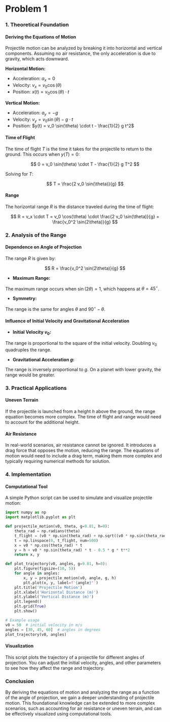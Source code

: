 # Problem 1
### 1. Theoretical Foundation

#### Deriving the Equations of Motion

Projectile motion can be analyzed by breaking it into horizontal and vertical components. Assuming no air resistance, the only acceleration is due to gravity, which acts downward.

 **Horizontal Motion:**

  - Acceleration: $a_x = 0$
  - Velocity: $v_x = v_0 \cos(\theta)$
  - Position: $x(t) = v_0 \cos(\theta) \cdot t$


**Vertical Motion:**

  - Acceleration: $a_y = -g$
  - Velocity: $v_y = v_0 \sin(\theta) - g \cdot t$
  - Position: $y(t) = v_0 \sin(\theta) \cdot t - \frac{1}{2} g t^2$


#### Time of Flight

The time of flight $T$ is the time it takes for the projectile to return to the ground. This occurs when $y(T) = 0$:

$$
0 = v_0 \sin(\theta) \cdot T - \frac{1}{2} g T^2
$$

Solving for $T$:

$$
T = \frac{2 v_0 \sin(\theta)}{g}
$$

#### Range

The horizontal range $R$ is the distance traveled during the time of flight:

$$
R = v_x \cdot T = v_0 \cos(\theta) \cdot \frac{2 v_0 \sin(\theta)}{g} = \frac{v_0^2 \sin(2\theta)}{g}
$$

### 2. Analysis of the Range

#### Dependence on Angle of Projection

The range $R$ is given by:

$$
R = \frac{v_0^2 \sin(2\theta)}{g}
$$

- **Maximum Range:** 

The maximum range occurs when $\sin(2\theta) = 1$, which happens at $\theta = 45^\circ$.

- **Symmetry:** 

The range is the same for angles $\theta$ and $90^\circ - \theta$.

#### Influence of Initial Velocity and Gravitational Acceleration

- **Initial Velocity $v_0$:** 

The range is proportional to the square of the initial velocity. Doubling $v_0$ quadruples the range.

- **Gravitational Acceleration $g$:** 

The range is inversely proportional to $g$. On a planet with lower gravity, the range would be greater.

### 3. Practical Applications

#### Uneven Terrain

If the projectile is launched from a height $h$ above the ground, the range equation becomes more complex. The time of flight and range would need to account for the additional height.

#### Air Resistance

In real-world scenarios, air resistance cannot be ignored. It introduces a drag force that opposes the motion, reducing the range. The equations of motion would need to include a drag term, making them more complex and typically requiring numerical methods for solution.

### 4. Implementation

#### Computational Tool

A simple Python script can be used to simulate and visualize projectile motion:

```python
import numpy as np
import matplotlib.pyplot as plt

def projectile_motion(v0, theta, g=9.81, h=0):
    theta_rad = np.radians(theta)
    t_flight = (v0 * np.sin(theta_rad) + np.sqrt((v0 * np.sin(theta_rad))**2 + 2 * g * h)) / g
    t = np.linspace(0, t_flight, num=500)
    x = v0 * np.cos(theta_rad) * t
    y = h + v0 * np.sin(theta_rad) * t - 0.5 * g * t**2
    return x, y

def plot_trajectory(v0, angles, g=9.81, h=0):
    plt.figure(figsize=(10, 5))
    for angle in angles:
        x, y = projectile_motion(v0, angle, g, h)
        plt.plot(x, y, label=f'{angle}°')
    plt.title('Projectile Motion')
    plt.xlabel('Horizontal Distance (m)')
    plt.ylabel('Vertical Distance (m)')
    plt.legend()
    plt.grid(True)
    plt.show()

# Example usage
v0 = 50  # initial velocity in m/s
angles = [30, 45, 60]  # angles in degrees
plot_trajectory(v0, angles)
```

#### Visualization

This script plots the trajectory of a projectile for different angles of projection. You can adjust the initial velocity, angles, and other parameters to see how they affect the range and trajectory.

### Conclusion

By deriving the equations of motion and analyzing the range as a function of the angle of projection, we gain a deeper understanding of projectile motion. This foundational knowledge can be extended to more complex scenarios, such as accounting for air resistance or uneven terrain, and can be effectively visualized using computational tools.